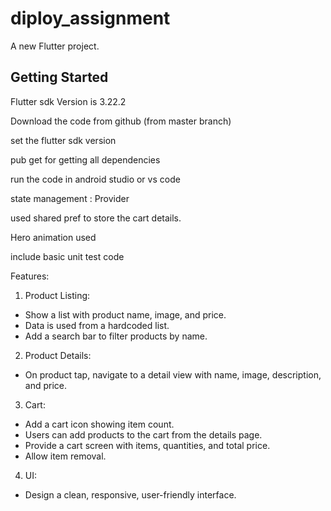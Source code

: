 # diploy_assignment

A new Flutter project.

## Getting Started

Flutter sdk Version is 3.22.2

Download the code from github (from master branch)

set the flutter sdk version 

pub get for getting all dependencies

run the code in android studio or vs code 


state management : Provider

used shared pref to store the cart details.

Hero animation used 

include basic unit test code

Features:
1. Product Listing: 
 - Show a list with product name, image, and price. 
 - Data is used from a hardcoded list. 
 - Add a search bar to filter products by name.
2. Product Details: 
 - On product tap, navigate to a detail view with name, image, description, and price.
3. Cart: 
 - Add a cart icon showing item count. 
 - Users can add products to the cart from the details page. 
 - Provide a cart screen with items, quantities, and total price. 
 - Allow item removal.
4. UI: 
 - Design a clean, responsive, user-friendly interface.
